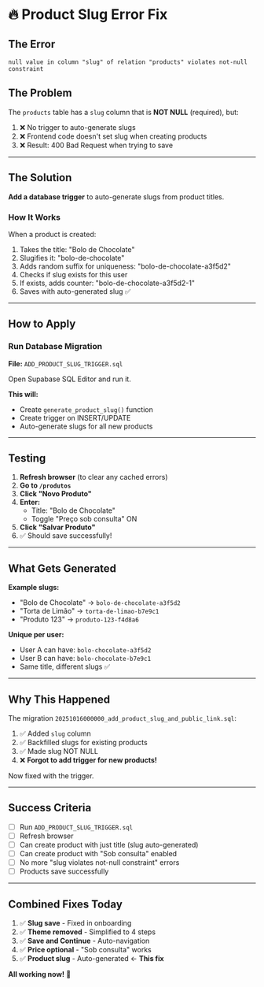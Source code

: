 # 🔥 Product Slug Error Fix

## The Error
```
null value in column "slug" of relation "products" violates not-null constraint
```

## The Problem

The `products` table has a `slug` column that is **NOT NULL** (required), but:
1. ❌ No trigger to auto-generate slugs
2. ❌ Frontend code doesn't set slug when creating products
3. ❌ Result: 400 Bad Request when trying to save

---

## The Solution

**Add a database trigger** to auto-generate slugs from product titles.

### How It Works

When a product is created:
1. Takes the title: "Bolo de Chocolate"
2. Slugifies it: "bolo-de-chocolate"
3. Adds random suffix for uniqueness: "bolo-de-chocolate-a3f5d2"
4. Checks if slug exists for this user
5. If exists, adds counter: "bolo-de-chocolate-a3f5d2-1"
6. Saves with auto-generated slug ✅

---

## How to Apply

### Run Database Migration
**File:** `ADD_PRODUCT_SLUG_TRIGGER.sql`

Open Supabase SQL Editor and run it.

**This will:**
- Create `generate_product_slug()` function
- Create trigger on INSERT/UPDATE
- Auto-generate slugs for all new products

---

## Testing

1. **Refresh browser** (to clear any cached errors)
2. **Go to `/produtos`**
3. **Click "Novo Produto"**
4. **Enter:**
   - Title: "Bolo de Chocolate"
   - Toggle "Preço sob consulta" ON
5. **Click "Salvar Produto"**
6. ✅ Should save successfully!

---

## What Gets Generated

**Example slugs:**
- "Bolo de Chocolate" → `bolo-de-chocolate-a3f5d2`
- "Torta de Limão" → `torta-de-limao-b7e9c1`
- "Produto 123" → `produto-123-f4d8a6`

**Unique per user:**
- User A can have: `bolo-chocolate-a3f5d2`
- User B can have: `bolo-chocolate-b7e9c1`
- Same title, different slugs ✅

---

## Why This Happened

The migration `20251016000000_add_product_slug_and_public_link.sql`:
1. ✅ Added `slug` column
2. ✅ Backfilled slugs for existing products
3. ✅ Made slug NOT NULL
4. ❌ **Forgot to add trigger for new products!**

Now fixed with the trigger.

---

## Success Criteria

- [ ] Run `ADD_PRODUCT_SLUG_TRIGGER.sql`
- [ ] Refresh browser
- [ ] Can create product with just title (slug auto-generated)
- [ ] Can create product with "Sob consulta" enabled
- [ ] No more "slug violates not-null constraint" errors
- [ ] Products save successfully

---

## Combined Fixes Today

1. ✅ **Slug save** - Fixed in onboarding
2. ✅ **Theme removed** - Simplified to 4 steps
3. ✅ **Save and Continue** - Auto-navigation
4. ✅ **Price optional** - "Sob consulta" works
5. ✅ **Product slug** - Auto-generated ← **This fix**

**All working now!** 🎉
